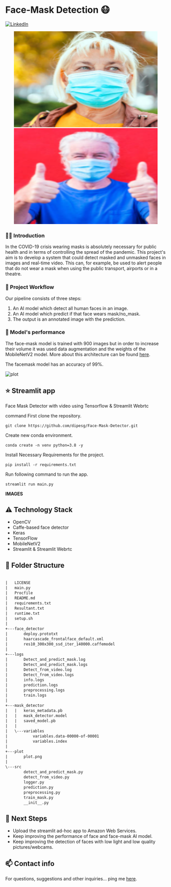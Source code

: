 # Face-Mask Detection :mask:

[![LinkedIn](https://img.shields.io/badge/-LinkedIn-black.svg?style=flat-square&logo=linkedin&colorB=555)](https://www.linkedin.com/in/dipesh-silwal/)

<p align="middle">
    <img src="./images/1-with-mask.png" height=300 width=450>
    <img src="./images/2-with-mask.png" height=300 width=450>
    
### :woman_technologist: Introduction

In the COVID-19 crisis wearing masks is absolutely necessary for public health and in terms of controlling the spread of the pandemic. 
This project's aim is to develop a system that could detect masked and unmasked faces in images and real-time video. This can, for example, be used to alert people that do not wear a mask when using the public transport, airports or in a theatre.


### :raising_hand: Project Workflow 

Our pipeline consists of three steps:
  1. An AI model which detect all human faces in an image.
  2. An AI model which predict if that face wears mask/no_mask.
  3. The output is an annotated image with the prediction.
  
  
### 🚀 Model's performance

The face-mask model is trained with 900 images but in order to increase their volume it was used data augmentation and the weights of the MobileNetV2 model. More about this architecture can be found [here](https://arxiv.org/pdf/1801.04381.pdf). 

The facemask model has an accuracy of 99%.

![plot](https://user-images.githubusercontent.com/75604769/165533384-89e12b01-0be3-4c57-8cca-821f57c15cc5.png)

## :star: Streamlit app

Face Mask Detector with video using Tensorflow & Streamlit Webrtc

command
First clone the repository.
```
git clone https://github.com/dipesg/Face-Mask-Detector.git
```
Create new conda environment.
```
conda create -n venv python=3.8 -y
```
Install Necessary Requirements for the project.
```
pip install -r requirements.txt
```
Run following command to run the app.
```
streamlit run main.py 
```

**IMAGES**

## :warning: Technology Stack

- OpenCV
- Caffe-based face detector
- Keras
- TensorFlow
- MobileNetV2
- Streamlit & Streamlit Webrtc


## :open_file_folder: Folder Structure

``` 

|   LICENSE
|   main.py
|   Procfile
|   README.md
|   requirements.txt
|   Resultant.txt
|   runtime.txt
|   setup.sh
|   
+---face_detector
|       deploy.prototxt
|       haarcascade_frontalface_default.xml
|       res10_300x300_ssd_iter_140000.caffemodel
|       
+---logs
|       Detect_and_predict_mask.log
|       Detect_and_predict_mask.logs
|       Detect_from_video.log
|       Detect_from_video.logs
|       info.logs
|       prediction.logs
|       preprocessing.logs
|       train.logs
|       
+---mask_detector
|   |   keras_metadata.pb
|   |   mask_detector.model
|   |   saved_model.pb
|   |   
|   \---variables
|           variables.data-00000-of-00001
|           variables.index
|           
+---plot
|       plot.png
|       
\---src
        detect_and_predict_mask.py
        detect_from_video.py
        logger.py
        prediction.py
        preprocessing.py
        train_mask.py
        __init__.py

```


## :eyes: Next Steps

- Upload the streamlit ad-hoc app to Amazon Web Services. 
- Keep improving the performance of face and face-mask AI model. 
- Keep improving the detection of faces with low light and low quality pictures/webcams.


## :mailbox: Contact info

For questions, suggestions and other inquiries... ping me [here](dipeshsilwal31@gmail.com).
